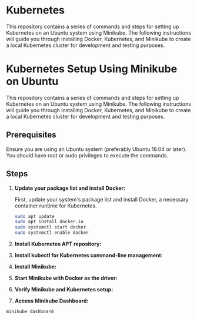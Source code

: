 # Kubernetes
This repository contains a series of commands and steps for setting up Kubernetes on an Ubuntu system using Minikube. The following instructions will guide you through installing Docker, Kubernetes, and Minikube to create a local Kubernetes cluster for development and testing purposes.

# Kubernetes Setup Using Minikube on Ubuntu

This repository contains a series of commands and steps for setting up Kubernetes on an Ubuntu system using Minikube. The following instructions will guide you through installing Docker, Kubernetes, and Minikube to create a local Kubernetes cluster for development and testing purposes.

## Prerequisites

Ensure you are using an Ubuntu system (preferably Ubuntu 18.04 or later). You should have root or sudo privileges to execute the commands.

## Steps

1. **Update your package list and install Docker:**

   First, update your system's package list and install Docker, a necessary container runtime for Kubernetes.

   ```bash
   sudo apt update
   sudo apt install docker.io
   sudo systemctl start docker
   sudo systemctl enable docker
   
2. **Install Kubernetes APT repository:**
3.  **Install kubectl for Kubernetes command-line management:**
4.  **Install Minikube:**
5.  **Start Minikube with Docker as the driver:**
6.  **Verify Minikube and Kubernetes setup:**
7.  **Access Minikube Dashboard:**
   ```bash
   minikube dashboard  
   

